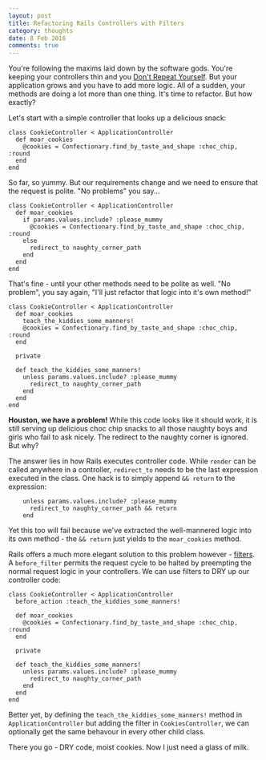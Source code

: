 ```yaml
---
layout: post
title: Refactoring Rails Controllers with Filters
category: thoughts
date: 8 Feb 2016
comments: true
---
```


You're following the maxims laid down by the software gods.  You're keeping your controllers thin and you [Don't Repeat Yourself](https://en.wikipedia.org/wiki/Don't_repeat_yourself).  But your application grows and you have to add more logic.  All of a sudden, your methods are doing a lot more than one thing.  It's time to refactor.  But how exactly?

Let's start with a simple controller that looks up a delicious snack:


    class CookieController < ApplicationController
      def moar_cookies
        @cookies = Confectionary.find_by_taste_and_shape :choc_chip, :round
      end
    end


So far, so yummy. But our requirements change and we need to ensure that the request is polite.  "No problems" you say...


    class CookieController < ApplicationController
      def moar_cookies
        if params.values.include? :please_mummy
          @cookies = Confectionary.find_by_taste_and_shape :choc_chip, :round
        else
          redirect_to naughty_corner_path
        end
      end
    end


That's fine - until your other methods need to be polite as well.  "No problem", you say again, "I'll just refactor that logic into it's own method!"


    class CookieController < ApplicationController
      def moar_cookies
        teach_the_kiddies_some_manners!
        @cookies = Confectionary.find_by_taste_and_shape :choc_chip, :round
      end

      private

      def teach_the_kiddies_some_manners!
        unless params.values.include? :please_mummy
          redirect_to naughty_corner_path
        end
      end        
    end


**Houston, we have a problem!**  While this code looks like it should work, it is still serving up delicious choc chip snacks to all those naughty boys and girls who fail to ask nicely.  The redirect to the naughty corner is ignored.  But why?

The answer lies in how Rails executes controller code.  While `render` can be called anywhere in a controller, `redirect_to` needs to be the last expression executed in the class.  One hack is to simply append `&& return` to the expression:


        unless params.values.include? :please_mummy
          redirect_to naughty_corner_path && return
        end


Yet this too will fail because we've extracted the well-mannered logic into its own method - the `&& return` just yields to the `moar_cookies` method.

Rails offers a much more elegant solution to this problem however - [filters](http://guides.rubyonrails.org/action_controller_overview.html#filters).  A `before_filter` permits the request cycle to be halted by preempting the normal request logic in your controllers.  We can use filters to DRY up our controller code:


    class CookieController < ApplicationController
      before_action :teach_the_kiddies_some_manners!

      def moar_cookies
        @cookies = Confectionary.find_by_taste_and_shape :choc_chip, :round
      end

      private

      def teach_the_kiddies_some_manners!
        unless params.values.include? :please_mummy
          redirect_to naughty_corner_path
        end
      end        
    end


Better yet, by defining the `teach_the_kiddies_some_manners!` method in `ApplicationController` but adding the filter in `CookiesController`, we can optionally get the same behavour in every other child class.

There you go - DRY code, moist cookies.  Now I just need a glass of milk.
